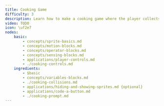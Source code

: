 ```yaml
---
title: Cooking Game
difficulty: 3
description: Learn how to make a cooking game where the player collects ingredients and uses them to make something new! You'll learn about sprites, basic movement controls, list variables, and collisions in this project.
video: TODO
icon: \uf2e7
nodes:
	basic:
		- concepts/sprite-basics.md
		- concepts/motion-blocks.md
		- concepts/operator-blocks.md
		- concepts/sensing-blocks.md
		- applications/player-controls.md
		- ./cooking-controls.md
	ingredients:
		- $basic
		- concepts/variables-blocks.md
		- ./cooking-collisions.md
		- applications/hiding-and-showing-sprites.md {optional}
		- applications/code-a-button.md
		- ./cooking-prompt.md
---
```

